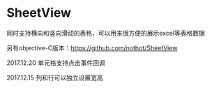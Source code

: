# SheetView
同时支持横向和竖向滑动的表格，可以用来很方便的展示excel等表格数据

另有objective-C版本：https://github.com/nothot/SheetView

2017.12.20 
单元格支持点击事件回调

2017.12.15
列和行可以独立设置宽高